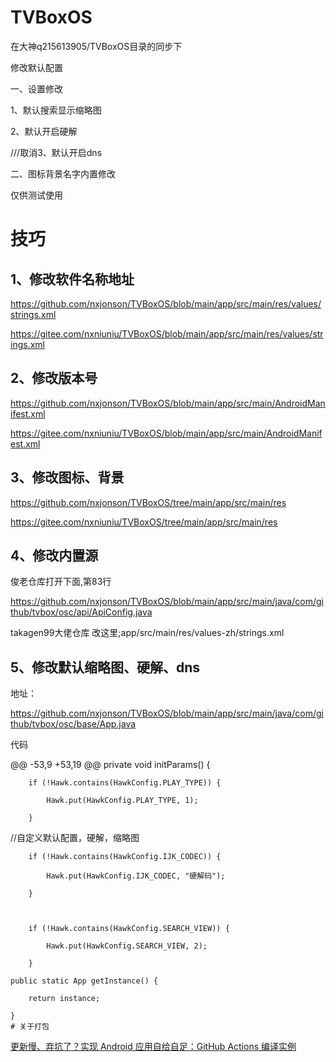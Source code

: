 # TVBoxOS

在大神q215613905/TVBoxOS目录的同步下

修改默认配置

一、设置修改

1、默认搜索显示缩略图

2、默认开启硬解

///取消3、默认开启dns

二、图标背景名字内置修改

仅供测试使用

# 技巧

## 1、修改软件名称地址

https://github.com/nxjonson/TVBoxOS/blob/main/app/src/main/res/values/strings.xml

https://gitee.com/nxniuniu/TVBoxOS/blob/main/app/src/main/res/values/strings.xml

## 2、修改版本号

https://github.com/nxjonson/TVBoxOS/blob/main/app/src/main/AndroidManifest.xml

https://gitee.com/nxniuniu/TVBoxOS/blob/main/app/src/main/AndroidManifest.xml

## 3、修改图标、背景

https://github.com/nxjonson/TVBoxOS/tree/main/app/src/main/res

https://gitee.com/nxniuniu/TVBoxOS/tree/main/app/src/main/res

## 4、修改内置源

俊老仓库打开下面,第83行

https://github.com/nxjonson/TVBoxOS/blob/main/app/src/main/java/com/github/tvbox/osc/api/ApiConfig.java

takagen99大佬仓库 改这里;app/src/main/res/values-zh/strings.xml

## 5、修改默认缩略图、硬解、dns

  地址：

  https://github.com/nxjonson/TVBoxOS/blob/main/app/src/main/java/com/github/tvbox/osc/base/App.java

  代码

@@ -53,9 +53,19 @@ private void initParams() {

        if (!Hawk.contains(HawkConfig.PLAY_TYPE)) {

            Hawk.put(HawkConfig.PLAY_TYPE, 1);

        }

//自定义默认配置，硬解，缩略图

        if (!Hawk.contains(HawkConfig.IJK_CODEC)) {

            Hawk.put(HawkConfig.IJK_CODEC, "硬解码");

        }

       

        if (!Hawk.contains(HawkConfig.SEARCH_VIEW)) {

            Hawk.put(HawkConfig.SEARCH_VIEW, 2);

        }

    public static App getInstance() {

        return instance;

    }
    # 关于打包
   [更新慢、弃坑了？实现 Android 应用自给自足：GitHub Actions 编译实例](https://sspai.com/post/70427)
